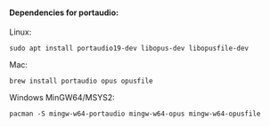 #### Dependencies for portaudio:

Linux:

`sudo apt install portaudio19-dev libopus-dev libopusfile-dev`

Mac:

`brew install portaudio opus opusfile`

Windows MinGW64/MSYS2:

`pacman -S mingw-w64-portaudio mingw-w64-opus mingw-w64-opusfile`
